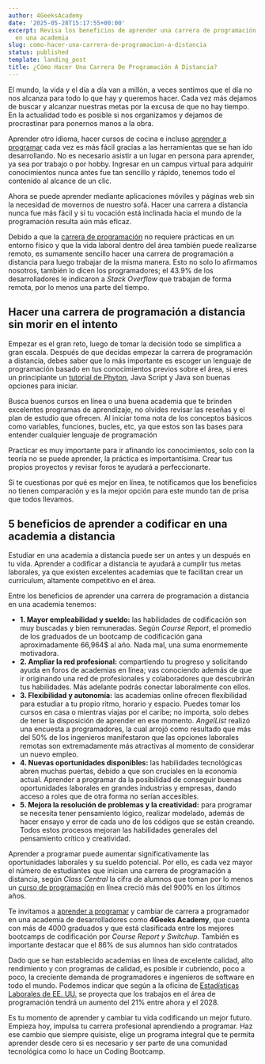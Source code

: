 ```yaml
---
author: 4GeeksAcademy
date: '2025-05-28T15:17:55+00:00'
excerpt: Revisa los beneficios de aprender una carrera de programación a distancia
  en una academia
slug: como-hacer-una-carrera-de-programacion-a-distancia
status: published
template: landing_post
title: ¿Cómo Hacer Una Carrera De Programación A Distancia?
---
```

El mundo, la vida y el día a día van a millón, a veces sentimos que el día no nos alcanza para todo lo que hay y queremos hacer. Cada vez más dejamos de buscar y alcanzar nuestras metas por la excusa de que no hay tiempo. En la actualidad todo es posible si nos organizamos y dejamos de procrastinar para ponernos manos a la obra. 

Aprender otro idioma, hacer cursos de cocina e incluso [aprender a programar](https://4geeksacademy.com/es/aprender-a-programar/aprender-a-programar-desde-cero) cada vez es más fácil gracias a las herramientas que se han ido desarrollando. No es necesario asistir a un lugar en persona para aprender, ya sea por trabajo o por hobby. Ingresar en un campus virtual para adquirir conocimientos nunca antes fue tan sencillo y rápido, tenemos todo el contenido al alcance de un clic. 

Ahora se puede aprender mediante aplicaciones móviles y páginas web sin la necesidad de movernos de nuestro sofá. Hacer una carrera a distancia nunca fue más fácil y si tu vocación está inclinada hacia el mundo de la programación resulta aún más eficaz. 

Debido a que la [carrera de programación](https://4geeksacademy.com/es/carrera-de-programacion/carrera-de-programacion-es) no requiere prácticas en un entorno físico y que la vida laboral dentro del área también puede realizarse remoto, es sumamente sencillo hacer una carrera de programación a distancia para luego trabajar de la misma manera.  Esto no solo lo afirmamos nosotros, también lo dicen los programadores; el 43.9% de los desarrolladores le indicaron a _Stack Overflow_ que trabajan de forma remota, por lo menos una parte del tiempo. 

## Hacer una carrera de programación a distancia sin morir en el intento

Empezar es el gran reto, luego de tomar la decisión todo se simplifica a gran escala. Después de que decidas empezar la carrera de programación a distancia, debes saber que lo más importante es escoger un lenguaje de programación basado en tus conocimientos previos sobre el área, si eres un principiante un [tutorial de Phyton](https://4geeks.com/es/lesson/que-es-python-tutorial), Java Script y Java son buenas opciones para iniciar. 

Busca buenos cursos en línea o una buena academia que te brinden excelentes programas de aprendizaje, no olvides revisar las reseñas y el plan de estudio que ofrecen. Al iniciar toma nota de los conceptos básicos como variables, funciones, bucles, etc,  ya que estos son las bases para entender cualquier lenguaje de programación 

Practicar es muy importante para ir afinando los conocimientos, solo con la teoría no se puede aprender, la práctica es importantísima.  Crear tus propios proyectos y revisar foros te ayudará a perfeccionarte. 

Si te cuestionas por qué es mejor en línea, te notificamos que los beneficios no tienen comparación y es la mejor opción para este mundo tan de prisa que todos llevamos. 

## 5 beneficios de aprender a codificar en una academia a distancia

Estudiar en una academia a distancia puede ser un antes y un después en tu vida. Aprender a codificar a distancia te ayudará a cumplir tus metas laborales, ya que existen excelentes academias que te facilitan crear un curriculum, altamente competitivo en el área.

Entre los beneficios de aprender una carrera de programación a distancia en una academia tenemos: 

- **1. Mayor empleabilidad y sueldo:** las habilidades de codificación son muy buscadas y bien remuneradas. Según _Course Report_, el promedio de los graduados de un bootcamp de codificación gana aproximadamente 66,964$ al año. Nada mal, una suma enormemente motivadora. 
- **2.  Ampliar la red profesional:** compartiendo tu progreso y solicitando ayuda en foros de academias en línea; vas conociendo además de que ir originando una red de profesionales y colaboradores que descubrirán tus habilidades. Más adelante podrás conectar laboralmente con ellos. 
- **3. Flexibilidad y autonomía:** las academias online ofrecen flexibilidad para estudiar a tu propio ritmo, horario y espacio. Puedes tomar los cursos en casa o mientras viajas por el caribe; no importa, solo debes de tener la disposición de aprender en ese momento.  _AngelList_ realizó una encuesta a programadores, la cual arrojó como resultado que más del 50% de los ingenieros manifestaron que las opciones laborales remotas son extremadamente más atractivas al momento de considerar un nuevo empleo. 
- **4. Nuevas oportunidades disponibles:** las habilidades tecnológicas abren muchas puertas, debido a que son cruciales en la economía actual. Aprender a programar da la posibilidad de conseguir buenas oportunidades laborales en grandes industrias y empresas, dando acceso a roles que de otra forma no serían accesibles. 
- **5. Mejora la resolución de problemas y la creatividad:** para programar se necesita tener pensamiento lógico, realizar modelado, además de hacer ensayo y error de cada uno de los códigos que se están creando. Todos estos procesos mejoran las habilidades generales del pensamiento crítico y creatividad. 

Aprender a programar puede aumentar significativamente las oportunidades laborales y su sueldo potencial. Por ello, es cada vez mayor el número de estudiantes que inician una carrera de programación a distancia, según _Class Central_ la cifra de alumnos que toman por lo menos un [curso de programación](https://4geeksacademy.com/es/curso-de-programacion-desde-cero) en línea creció más del 900% en los últimos años. 

Te invitamos a [aprender a programar](https://4geeksacademy.com/es/aprender-a-programar/aprender-a-programar-desde-cero) y cambiar de carrera a programador en una academia de desarrolladores como **4Geeks Academy**, que cuenta con más de 4000 graduados y que está clasificada entre los mejores bootcamps de codificación por _Course Report y Switchup._ También es importante destacar que el 86% de sus alumnos han sido contratados

Dado que se han establecido academias en línea de excelente calidad, alto rendimiento y con programas de calidad, es posible ir cubriendo, poco a poco, la creciente demanda de programadores e ingenieros de software en todo el mundo. Podemos indicar que según a la oficina de [Estadísticas Laborales de EE. UU.](https://www.bls.gov/) se proyecta que los trabajos en el área de programación tendrá un aumento del 21% entre ahora y el 2028. 

Es tu momento de aprender y cambiar tu vida codificando un mejor futuro. Empieza hoy, impulsa tu carrera profesional aprendiendo a programar. Haz ese cambio que siempre quisiste, elige un programa integral que te permita aprender desde cero si es necesario y ser parte de una comunidad tecnológica como lo hace un Coding Bootcamp.